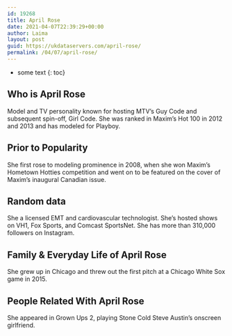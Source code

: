 ```yaml
---
id: 19268
title: April Rose
date: 2021-04-07T22:39:29+00:00
author: Laima
layout: post
guid: https://ukdataservers.com/april-rose/
permalink: /04/07/april-rose/
---
```


* some text
{: toc}


## Who is April Rose
                  
                  
                  
Model and TV personality known for hosting MTV&#8217;s Guy Code and subsequent spin-off, Girl Code. She was ranked in Maxim&#8217;s Hot 100 in 2012 and 2013 and has modeled for Playboy.
                  
              
            
              
            
                
                
                
## Prior to Popularity
                  
                  
                  
She first rose to modeling prominence in 2008, when she won Maxim&#8217;s Hometown Hotties competition and went on to be featured on the cover of Maxim&#8217;s inaugural Canadian issue.
                  
              
            
              
            
                
                
                
## Random data
                  
                  
                  
She a licensed EMT and cardiovascular technologist. She&#8217;s hosted shows on VH1, Fox Sports, and Comcast SportsNet. She has more than 310,000 followers on Instagram.
                  
              
            
              
            
                
                
                
## Family & Everyday Life of April Rose
                  
                  
                  
She grew up in Chicago and threw out the first pitch at a Chicago White Sox game in 2015.
                  
              
            
              
            
                
                
                
## People Related With April Rose
                  
                  
                  
She appeared in Grown Ups 2, playing Stone Cold Steve Austin&#8217;s onscreen girlfriend.
                  
              
            
              
            
                
              
            
              
              
            
            
              
            
          
          
          